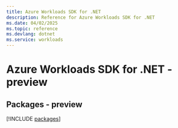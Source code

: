 ```yaml
---
title: Azure Workloads SDK for .NET
description: Reference for Azure Workloads SDK for .NET
ms.date: 04/02/2025
ms.topic: reference
ms.devlang: dotnet
ms.service: workloads
---
```

# Azure Workloads SDK for .NET - preview
## Packages - preview
[!INCLUDE [packages](workloads-index.md)]